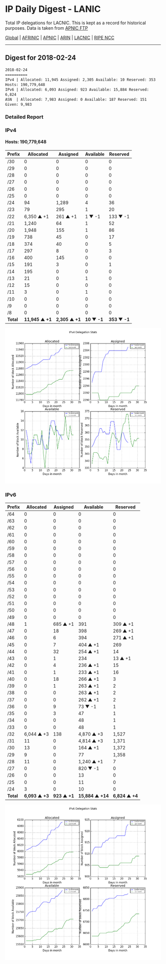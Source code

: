 # IP Daily Digest - LANIC

Total IP delegations for LACNIC. This is kept as a record for historical purposes. Data is taken from [APNIC FTP](https://ftp.apnic.net/)

[Global](https://github.com/csmets/IP-Daily-Digest) | [AFRINIC](https://github.com/csmets/IP-Daily-Digest/tree/master/archives/AFRINIC) | [APNIC](https://github.com/csmets/IP-Daily-Digest/tree/master/archives/APNIC) | [ARIN](https://github.com/csmets/IP-Daily-Digest/tree/master/archives/ARIN) | [LACNIC](https://github.com/csmets/IP-Daily-Digest/tree/master/archives/LACNIC) | [RIPE NCC](https://github.com/csmets/IP-Daily-Digest/tree/master/archives/RIPE_NCC)

---

## Digest for 2018-02-24
```
2018-02-24
==========
IPv4 | Allocated: 11,945 Assigned: 2,305 Available: 10 Reserved: 353 Hosts: 190,779,648
IPv6 | Allocated: 6,093 Assigned: 923 Available: 15,884 Reserved: 6,824
ASN  | Allocated: 7,983 Assigned: 0 Available: 187 Reserved: 151 Given: 9,983
```

### Detailed Report

### IPv4

#### Hosts: **190,779,648**

| Prefix | Allocated | Assigned | Available | Reserved |
| ----- | ----- | ----- | ----- | ----- |
| /30 | 0 | 0 | 0 | 0 |
| /29 | 0 | 0 | 0 | 0 |
| /28 | 0 | 0 | 0 | 0 |
| /27 | 0 | 0 | 0 | 0 |
| /26 | 0 | 0 | 0 | 0 |
| /25 | 0 | 0 | 0 | 0 |
| /24 | 94 | 1,289 | 4 | 36 |
| /23 | 79 | 295 | 1 | 20 |
| /22 | 6,350 ▲ +1 | 261 ▲ +1 | 1 ▼ -1 | 133 ▼ -1 |
| /21 | 1,240 | 64 | 1 | 52 |
| /20 | 1,948 | 155 | 1 | 86 |
| /19 | 738 | 45 | 0 | 17 |
| /18 | 374 | 40 | 0 | 5 |
| /17 | 297 | 8 | 0 | 3 |
| /16 | 400 | 145 | 0 | 0 |
| /15 | 191 | 3 | 0 | 1 |
| /14 | 195 | 0 | 0 | 0 |
| /13 | 21 | 0 | 1 | 0 |
| /12 | 15 | 0 | 0 | 0 |
| /11 | 3 | 0 | 1 | 0 |
| /10 | 0 | 0 | 0 | 0 |
| /9 | 0 | 0 | 0 | 0 |
| /8 | 0 | 0 | 0 | 0 |
| **Total** | **11,945 ▲ +1** | **2,305 ▲ +1** | **10 ▼ -1** | **353 ▼ -1** |

![ipv4-stats](ipv4-figure.png)

### IPv6

| Prefix | Allocated | Assigned | Available | Reserved |
| ----- | ----- | ----- | ----- | ----- |
| /64 | 0 | 0 | 0 | 0 |
| /63 | 0 | 0 | 0 | 0 |
| /62 | 0 | 0 | 0 | 0 |
| /61 | 0 | 0 | 0 | 0 |
| /60 | 0 | 0 | 0 | 0 |
| /59 | 0 | 0 | 0 | 0 |
| /58 | 0 | 0 | 0 | 0 |
| /57 | 0 | 0 | 0 | 0 |
| /56 | 0 | 0 | 0 | 0 |
| /55 | 0 | 0 | 0 | 0 |
| /54 | 0 | 0 | 0 | 0 |
| /53 | 0 | 0 | 0 | 0 |
| /52 | 0 | 0 | 0 | 0 |
| /51 | 0 | 0 | 0 | 0 |
| /50 | 0 | 0 | 0 | 0 |
| /49 | 0 | 0 | 0 | 0 |
| /48 | 1 | 685 ▲ +1 | 391 | 309 ▲ +1 |
| /47 | 0 | 18 | 398 | 269 ▲ +1 |
| /46 | 0 | 6 | 394 | 271 ▲ +1 |
| /45 | 0 | 7 | 404 ▲ +1 | 269 |
| /44 | 0 | 32 | 254 ▲ +1 | 14 |
| /43 | 0 | 1 | 234 | 13 ▲ +1 |
| /42 | 0 | 4 | 236 ▲ +1 | 15 |
| /41 | 0 | 1 | 233 ▲ +1 | 16 |
| /40 | 0 | 18 | 266 ▲ +1 | 3 |
| /39 | 0 | 1 | 263 ▲ +1 | 2 |
| /38 | 0 | 0 | 263 ▲ +1 | 2 |
| /37 | 0 | 0 | 262 ▲ +1 | 2 |
| /36 | 0 | 9 | 73 ▼ -1 | 1 |
| /35 | 0 | 3 | 47 | 1 |
| /34 | 0 | 0 | 48 | 1 |
| /33 | 0 | 0 | 48 | 1 |
| /32 | 6,044 ▲ +3 | 138 | 4,870 ▲ +3 | 1,527 |
| /31 | 11 | 0 | 4,814 ▲ +3 | 1,371 |
| /30 | 13 | 0 | 164 ▲ +1 | 1,372 |
| /29 | 9 | 0 | 77 | 1,358 |
| /28 | 11 | 0 | 1,240 ▲ +1 | 7 |
| /27 | 0 | 0 | 820 ▼ -1 | 0 |
| /26 | 0 | 0 | 13 | 0 |
| /25 | 0 | 0 | 11 | 0 |
| /24 | 3 | 0 | 10 | 0 |
| **Total** | **6,093 ▲ +3** | **923 ▲ +1** | **15,884 ▲ +14** | **6,824 ▲ +4** |

![ipv6-stats](ipv6-figure.png)
